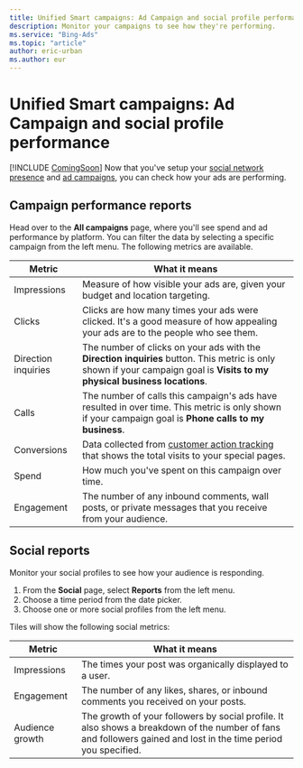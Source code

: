 ```yaml
---
title: Unified Smart campaigns: Ad Campaign and social profile performance
description: Monitor your campaigns to see how they're performing.
ms.service: "Bing-Ads"
ms.topic: "article"
author: eric-urban
ms.author: eur
---
```


# Unified Smart campaigns: Ad Campaign and social profile performance

[!INCLUDE [ComingSoon](./includes/ComingSoon.md)]
Now that you've setup your [social network presence](./hlp_DMC_PROC_CreatePublishPosts.md) and [ad campaigns](./hlp_DMC_PROC_CampaignCreation.md), you can check how your ads are performing.

## Campaign performance reports

Head over to the **All campaigns** page, where you'll see spend and ad performance by platform. You can filter the data by selecting a specific campaign from the left menu. The following metrics are available.

|Metric|What it means|
|---|---|
|Impressions|Measure of how visible your ads are, given your budget and location targeting.|
|Clicks|Clicks are how many times your ads were clicked. It's a good measure of how appealing your ads are to the people who see them.|
|Direction inquiries|The number of clicks on your ads with the **Direction inquiries** button. This metric is only shown if your campaign goal is **Visits to my physical business locations**.|
|Calls|The number of calls this campaign's ads have resulted in over time. This metric is only shown if your campaign goal is **Phone calls to my business**.|
|Conversions|Data collected from [customer action tracking](./hlp_DMC_CONC_CAT_Intro.md) that shows the total visits to your special pages.|
|Spend|How much you've spent on this campaign over time.|
|Engagement|The number of any inbound comments, wall posts, or private messages that you receive from your audience.|

## Social reports

Monitor your social profiles to see how your audience is responding.

1. From the **Social** page, select **Reports** from the left menu.
1. Choose a time period from the date picker.
1. Choose one or more social profiles from the left menu.

Tiles will show the following social metrics:

|Metric|What it means|
|---|---|
|Impressions|The times your post was organically displayed to a user.|
|Engagement|The number of any likes, shares, or inbound comments you received on your posts.|
|Audience growth|The growth of your followers by social profile. It also shows a breakdown of the number of fans and followers gained and lost in the time period you specified.|


